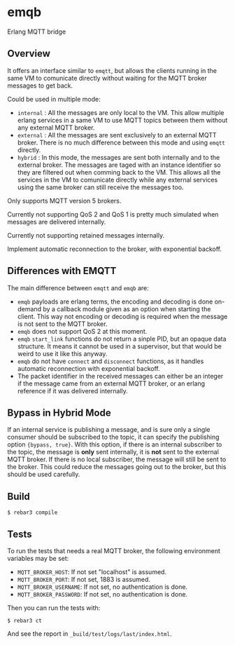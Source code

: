 emqb
=====

Erlang MQTT bridge

Overview
--------

It offers an interface similar to `emqtt`, but allows the clients running in the
same VM to comunicate directly without waiting for the MQTT broker messages to
get back.

Could be used in multiple mode:

 - `internal` : All the messages are only local to the VM. This allow multiple
   erlang services in a same VM to use MQTT topics between them without any
   external MQTT broker.
 - `external` : All the messages are sent exclusively to an external MQTT broker.
   There is no much difference between this mode and using `emqtt` directly.
 - `hybrid` : In this mode, the messages are sent both internally and to the
   external broker. The messages are taged with an instance identifier so they
   are filtered out when comming back to the VM. This allows all the services
   in the VM to comunicate directly while any external services using the same
   broker can still receive the messages too.

Only supports MQTT version 5 brokers.

Currently not supporting QoS 2 and QoS 1 is pretty much simulated when
messages are delivered internally.

Currently not supporting retained messages internally.

Implement automatic reconnection to the broker, with exponential backoff.


Differences with EMQTT
----------------------

The main difference between `emqtt` and `emqb` are:

 - `emqb` payloads are erlang terms, the encoding and decoding is done on-demand
   by a callback module given as an option when starting the client. This way
   not encoding or decoding is required when the message is not sent to the MQTT
   broker.
 - `emqb` does not support QoS 2 at this moment.
 - `emqb` `start_link` functions do not return a sinple PID, but an opaque
   data structure. It means it cannot be used in a supervisor, but that would
   be weird to use it like this anyway.
 - `emqb` do not have `connect` and `disconnect` functions, as it handles
   automatic reconnection with exponential backoff.
 - The packet identifier in the received messages can either be an integer if
   the message came from an external MQTT broker, or an erlang reference if
   it was delivered internally.
 

Bypass in Hybrid Mode
---------------------

If an internal service is publishing a message, and is sure only a single
consumer should be subscribed to the topic, it can specify the publishing
option `{bypass, true}`. With this option, if there is an internal subscriber
to the topic, the message is **only** sent internally, it is **not** sent to
the external MQTT broker. If there is no local subscriber, the message will
still be sent to the broker. This could reduce the messages going out to the
broker, but this should be used carefully.


Build
-----

    $ rebar3 compile


Tests
-----

To run the tests that needs a real MQTT broker, the following environment
variables may be set:

  - `MQTT_BROKER_HOST`: If not set "localhost" is assumed.
  - `MQTT_BROKER_PORT`: If not set, 1883 is assumed.
  - `MQTT_BROKER_USERNAME`: If not set, no authentication is done.
  - `MQTT_BROKER_PASSWORD`: If not set, no authentication is done.

Then you can run the tests with:

    $ rebar3 ct

And see the report in `_build/test/logs/last/index.html`.
